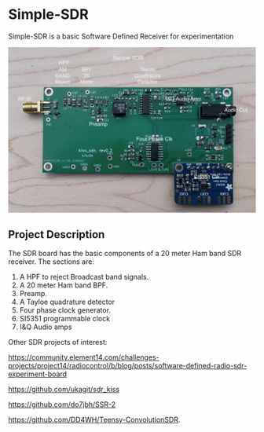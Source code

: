# Simple-SDR
Simple-SDR is a basic Software Defined Receiver for experimentation

![Robot_Front](https://github.com/jerryok826/Simple-SDR/blob/main/Pictures/simple_sdr_caption.jpeg)

## Project Description
The SDR board has the basic components of a 20 meter Ham band SDR receiver. The sections are:
1. A HPF to reject Broadcast band signals.
2. A 20 meter Ham band BPF.
3. Preamp.
4. A Tayloe quadrature detector
5. Four phase clock generator.
6. SI5351 programmable clock
7. I&Q Audio amps

Other SDR projects of interest:

https://community.element14.com/challenges-projects/project14/radiocontrol/b/blog/posts/software-defined-radio-sdr-experiment-board

https://github.com/ukagit/sdr_kiss

https://github.com/do7jbh/SSR-2

https://github.com/DD4WH/Teensy-ConvolutionSDR.

